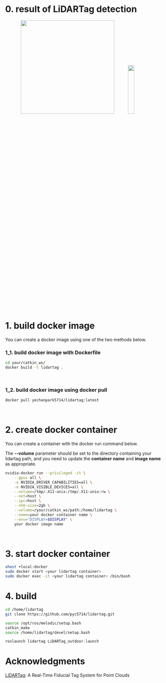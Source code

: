 # 0. result of LiDARTag detection
<p align="center">
<img src="https://github.com/pyc5714/LiDARTag_docker/assets/79192580/39893ad8-1f07-45fb-851d-4462c3cd0670" width="300" height="300">
<img src="https://github.com/pyc5714/LiDARTag_docker/assets/79192580/7b22ea3d-b24c-4fb4-adc1-be587ff0cebd" style="width: 20%;"> 
</p>

# 1. build docker image

You can create a docker image using one of the two methods below.

### 1_1. build docker image with Dockerfile


```bash
cd your/catkin_ws/
docker build -t lidartag .
```
<br/>

### 1_2. build docker image using docker pull

```bash
docker pull yechanpark5714/lidartag:latest
```
<br/>


    
# 2. create docker container
You can create a container with the docker run command below.


The **--volume** parameter should be set to the directory containing your lidartag path, and you need to update the **container name** and **image name** as appropriate.

```bash
nvidia-docker run --privileged -it \
    --gpus all \
    -e NVIDIA_DRIVER_CAPABILITIES=all \
    -e NVIDIA_VISIBLE_DEVICES=all \
    --volume=/tmp/.X11-unix:/tmp/.X11-unix:rw \
    --net=host \
    --ipc=host \
    --shm-size=2gb \
    --volume=/your/catkin_ws/path:/home/lidartag \
    --name=your docker container name \
    --env="DISPLAY=$DISPLAY" \
    your docker image name
```


<br/>

# 3. start docker container
```bash
xhost +local:docker
sudo docker start <your lidartag container>
sudo docker exec -it <your lidartag container> /bin/bash
 ```
# 4. build

```bash
cd /home/lidartag
git clone https://github.com/pyc5714/lidartag.git

source /opt/ros/melodic/setup.bash
catkin_make
source /home/lidartag/devel/setup.bash

roslaunch lidartag LiDARTag_outdoor.launch
```



# Acknowledgments
[LiDARTag](https://github.com/UMich-BipedLab/LiDARTag.git): A Real-Time Fiducial Tag System for Point Clouds
